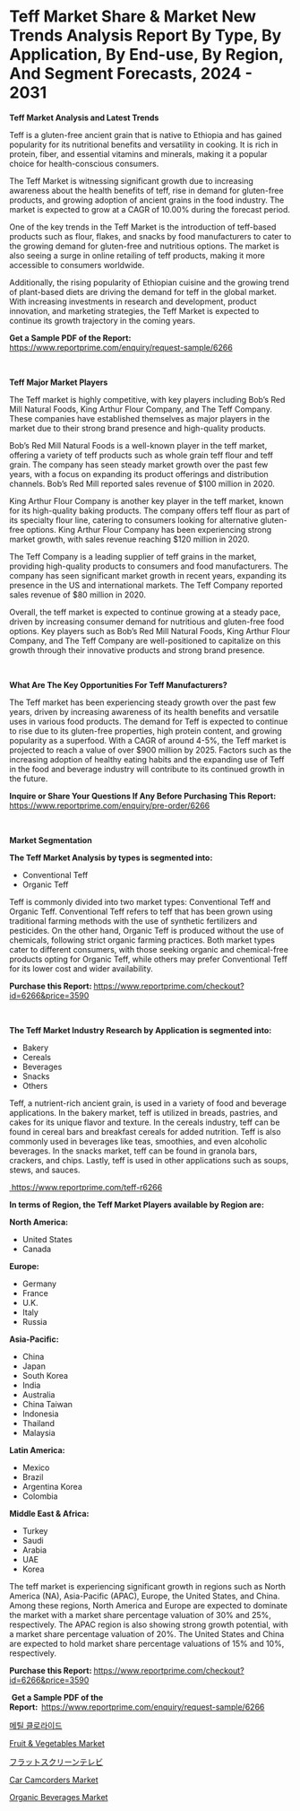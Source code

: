 <p><h1>Teff Market Share & Market New Trends Analysis Report By Type, By Application, By End-use, By Region, And Segment Forecasts, 2024 - 2031</h1></p><p><strong>Teff Market Analysis and Latest Trends</strong></p>
<p><p>Teff is a gluten-free ancient grain that is native to Ethiopia and has gained popularity for its nutritional benefits and versatility in cooking. It is rich in protein, fiber, and essential vitamins and minerals, making it a popular choice for health-conscious consumers.</p><p>The Teff Market is witnessing significant growth due to increasing awareness about the health benefits of teff, rise in demand for gluten-free products, and growing adoption of ancient grains in the food industry. The market is expected to grow at a CAGR of 10.00% during the forecast period.</p><p>One of the key trends in the Teff Market is the introduction of teff-based products such as flour, flakes, and snacks by food manufacturers to cater to the growing demand for gluten-free and nutritious options. The market is also seeing a surge in online retailing of teff products, making it more accessible to consumers worldwide.</p><p>Additionally, the rising popularity of Ethiopian cuisine and the growing trend of plant-based diets are driving the demand for teff in the global market. With increasing investments in research and development, product innovation, and marketing strategies, the Teff Market is expected to continue its growth trajectory in the coming years.</p></p>
<p><strong>Get a Sample PDF of the Report:&nbsp;</strong> <a href="https://www.reportprime.com/enquiry/request-sample/6266">https://www.reportprime.com/enquiry/request-sample/6266</a></p>
<p>&nbsp;</p>
<p><strong>Teff Major Market Players</strong></p>
<p><p>The Teff market is highly competitive, with key players including Bob’s Red Mill Natural Foods, King Arthur Flour Company, and The Teff Company. These companies have established themselves as major players in the market due to their strong brand presence and high-quality products.</p><p>Bob’s Red Mill Natural Foods is a well-known player in the teff market, offering a variety of teff products such as whole grain teff flour and teff grain. The company has seen steady market growth over the past few years, with a focus on expanding its product offerings and distribution channels. Bob’s Red Mill reported sales revenue of $100 million in 2020.</p><p>King Arthur Flour Company is another key player in the teff market, known for its high-quality baking products. The company offers teff flour as part of its specialty flour line, catering to consumers looking for alternative gluten-free options. King Arthur Flour Company has been experiencing strong market growth, with sales revenue reaching $120 million in 2020.</p><p>The Teff Company is a leading supplier of teff grains in the market, providing high-quality products to consumers and food manufacturers. The company has seen significant market growth in recent years, expanding its presence in the US and international markets. The Teff Company reported sales revenue of $80 million in 2020.</p><p>Overall, the teff market is expected to continue growing at a steady pace, driven by increasing consumer demand for nutritious and gluten-free food options. Key players such as Bob’s Red Mill Natural Foods, King Arthur Flour Company, and The Teff Company are well-positioned to capitalize on this growth through their innovative products and strong brand presence.</p></p>
<p>&nbsp;</p>
<p><strong>What Are The Key Opportunities For Teff Manufacturers?</strong></p>
<p><p>The Teff market has been experiencing steady growth over the past few years, driven by increasing awareness of its health benefits and versatile uses in various food products. The demand for Teff is expected to continue to rise due to its gluten-free properties, high protein content, and growing popularity as a superfood. With a CAGR of around 4-5%, the Teff market is projected to reach a value of over $900 million by 2025. Factors such as the increasing adoption of healthy eating habits and the expanding use of Teff in the food and beverage industry will contribute to its continued growth in the future.</p></p>
<p><strong>Inquire or Share Your Questions If Any Before Purchasing This Report:</strong> <a href="https://www.reportprime.com/enquiry/pre-order/6266">https://www.reportprime.com/enquiry/pre-order/6266</a></p>
<p>&nbsp;</p>
<p><strong>Market Segmentation</strong></p>
<p><strong>The Teff Market Analysis by types is segmented into:</strong></p>
<p><ul><li>Conventional Teff</li><li>Organic Teff</li></ul></p>
<p><p>Teff is commonly divided into two market types: Conventional Teff and Organic Teff. Conventional Teff refers to teff that has been grown using traditional farming methods with the use of synthetic fertilizers and pesticides. On the other hand, Organic Teff is produced without the use of chemicals, following strict organic farming practices. Both market types cater to different consumers, with those seeking organic and chemical-free products opting for Organic Teff, while others may prefer Conventional Teff for its lower cost and wider availability.</p></p>
<p><strong>Purchase this Report:&nbsp;</strong><a href="https://www.reportprime.com/checkout?id=6266&price=3590">https://www.reportprime.com/checkout?id=6266&price=3590</a></p>
<p>&nbsp;</p>
<p><strong>The Teff Market Industry Research by Application is segmented into:</strong></p>
<p><ul><li>Bakery</li><li>Cereals</li><li>Beverages</li><li>Snacks</li><li>Others</li></ul></p>
<p><p>Teff, a nutrient-rich ancient grain, is used in a variety of food and beverage applications. In the bakery market, teff is utilized in breads, pastries, and cakes for its unique flavor and texture. In the cereals industry, teff can be found in cereal bars and breakfast cereals for added nutrition. Teff is also commonly used in beverages like teas, smoothies, and even alcoholic beverages. In the snacks market, teff can be found in granola bars, crackers, and chips. Lastly, teff is used in other applications such as soups, stews, and sauces.</p></p>
<p><a href="https://www.reportprime.com/teff-r6266">&nbsp;https://www.reportprime.com/teff-r6266</a></p>
<p><strong>In terms of Region, the Teff Market Players available by Region are:</strong></p>
<p>
    <p> <strong> North America: </strong>
        <ul>
            <li>United States</li>
            <li>Canada</li>
        </ul>
        </p> 
    <p> <strong> Europe: </strong>
        <ul>
            <li>Germany</li>
            <li>France</li>
            <li>U.K.</li>
            <li>Italy</li>
            <li>Russia</li>
        </ul>
        </p> 
    <p> <strong> Asia-Pacific: </strong>
        <ul>
            <li>China</li>
            <li>Japan</li>
            <li>South Korea</li>
            <li>India</li>
            <li>Australia</li>
            <li>China Taiwan</li>
            <li>Indonesia</li>
            <li>Thailand</li>
            <li>Malaysia</li>
        </ul>
        </p> 
    <p> <strong> Latin America: </strong>
        <ul>
            <li>Mexico</li>
            <li>Brazil</li>
            <li>Argentina Korea</li>
            <li>Colombia</li>
        </ul>
        </p> 
    <p> <strong> Middle East & Africa: </strong>
        <ul>
            <li>Turkey</li>
            <li>Saudi</li>
            <li>Arabia</li>
            <li>UAE</li>
            <li>Korea</li>
        </ul>
    </p>
    </p>
<p><p>The teff market is experiencing significant growth in regions such as North America (NA), Asia-Pacific (APAC), Europe, the United States, and China. Among these regions, North America and Europe are expected to dominate the market with a market share percentage valuation of 30% and 25%, respectively. The APAC region is also showing strong growth potential, with a market share percentage valuation of 20%. The United States and China are expected to hold market share percentage valuations of 15% and 10%, respectively.</p></p>
<p><strong>Purchase this Report: </strong><a href="https://www.reportprime.com/checkout?id=6266&price=3590">https://www.reportprime.com/checkout?id=6266&price=3590</a></p>
<p>&nbsp;<strong>Get a Sample PDF of the Report:&nbsp;&nbsp;</strong><a href="https://www.reportprime.com/enquiry/request-sample/6266">https://www.reportprime.com/enquiry/request-sample/6266</a></p>
<p><strong></strong></p>
<p><p><a href="https://medium.com/@sillysally687568/%EB%A9%94%ED%8B%B8-%EC%97%BC%ED%99%94%EB%AC%BC-%EC%8B%9C%EC%9E%A5-%EC%84%B1%EA%B3%B5%EC%A0%81%EC%9D%B8-%EB%B9%84%EC%A6%88%EB%8B%88%EC%8A%A4-%EC%A0%84%EB%9E%B5%EC%9D%98-%EC%97%B4%EC%87%A0-2031%EB%85%84%EA%B9%8C%EC%A7%80-%EC%98%88%EC%B8%A1-ef3a4657e644">메틸 클로라이드</a></p><p><a href="https://github.com/johnbach50/Market-Research-Report-List-2/blob/main/fruit-vegetables-market.md">Fruit & Vegetables Market</a></p><p><a href="https://github.com/xnljig2898992/Market-Research-Report-List-1/blob/main/502261118455.md">フラットスクリーンテレビ</a></p><p><a href="https://issuu.com/reportprime-2/docs/car-camcorders-market-size-2030.pptx">Car Camcorders Market</a></p><p><a href="https://github.com/pjcfca/Market-Research-Report-List-2/blob/main/organic-beverages-market.md">Organic Beverages Market</a></p></p>